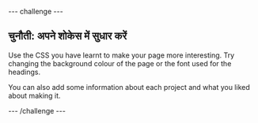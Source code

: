 \--- challenge \---

## चुनौती: अपने शोकेस में सुधार करें

Use the CSS you have learnt to make your page more interesting. Try changing the background colour of the page or the font used for the headings.

You can also add some information about each project and what you liked about making it.

\--- /challenge \---